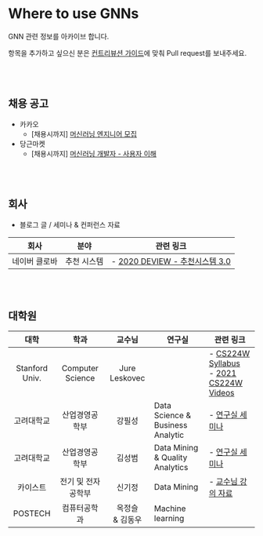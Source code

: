 # Where to use GNNs

GNN 관련 정보를 아카이브 합니다.

항목을 추가하고 싶으신 분은 [컨트리뷰션 가이드](https://github.com/edenjoah/Where-to-use-GNNs/blob/main/CONTRIBUTING.md)에 맞춰 Pull request를 보내주세요.

<br><br>

## 채용 공고
- 카카오
    - [채용시까지] [머신러닝 엔지니어 모집](https://careers.kakao.com/jobs/P-11842)
- 당근마켓
    - [채용시까지] [머신러닝 개발자 - 사용자 이해](https://team.daangn.com/jobs/4531409003/)

<br><br>

## 회사 
- 블로그 글 / 세미나 & 컨퍼런스 자료

| 회사 | 분야 | 관련 링크 |
|:---:|:---:|--------|
| 네이버 클로바| 추천 시스템 | - [2020 DEVIEW - 추천시스템 3.0](https://deview.kr/2020/sessions/356) |

<br><br>

## 대학원
| 대학 | 학과 | 교수님 | 연구실 | 관련 링크 |
|:---:|:---:|:----:|-------|--------|
| Stanford Univ. | Computer Science | Jure Leskovec | | - [CS224W Syllabus](http://web.stanford.edu/class/cs224w/)<br>- [2021 CS224W Videos](https://www.youtube.com/playlist?list=PLoROMvodv4rPLKxIpqhjhPgdQy7imNkDn)
| 고려대학교 | 산업경영공학부 | 강필성 | Data Science & Business Analytic | - [연구실 세미나](http://dsba.korea.ac.kr/seminar/)
| 고려대학교 | 산업경영공학부 | 김성범 | Data Mining & Quality Analytics | - [연구실 세미나](http://dmqm.korea.ac.kr/activity/seminar)
| 카이스트 | 전기 및 전자공학부 | 신기정 | Data Mining | - [교수님 강의 자료](https://sites.google.com/view/kaistdata/courses)
| POSTECH | 컴퓨터공학과 | 옥정슬<br>& 김동우 | Machine learning | 